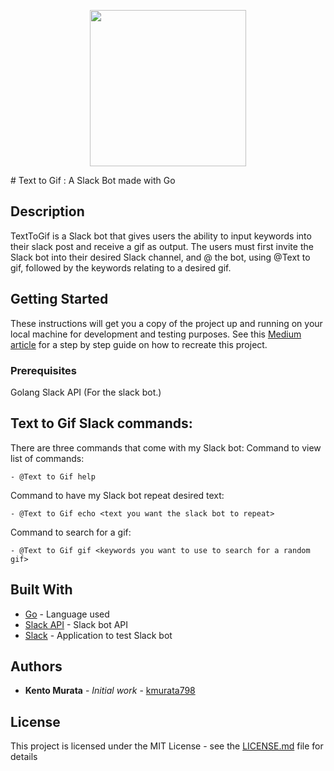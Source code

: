 <p align="center">
  <img src="gopher-typing.gif" height="250">
</p>
# Text to Gif : A Slack Bot made with Go

## Description

TextToGif is a Slack bot that gives users the ability to input keywords into their slack post and receive a gif as output.
The users must first invite the Slack bot into their desired Slack channel, and @ the bot, using @Text to gif, followed by the keywords relating to a desired gif.

## Getting Started

These instructions will get you a copy of the project up and running on your local machine for development and testing purposes. See this [Medium article](https://levelup.gitconnected.com/text-to-gif-a-slack-bot-made-with-go-22ed2a54a07b) for a step by step guide on how to recreate this project.

### Prerequisites

Golang
Slack API (For the slack bot.)

## Text to Gif Slack commands:
There are three commands that come with my Slack bot:
Command to view list of commands:
```
- @Text to Gif help
```
Command to have my Slack bot repeat desired text:
```
- @Text to Gif echo <text you want the slack bot to repeat>
```
Command to search for a gif:
```
- @Text to Gif gif <keywords you want to use to search for a random gif>
```

## Built With

* [Go](https://golang.org) - Language used
* [Slack API](https://api.slack.com/apps?new_classic_app=1) - Slack bot API
* [Slack](https://slack.com) - Application to test Slack bot

## Authors

* **Kento Murata** - *Initial work* - [kmurata798](https://github.com/kmurata798)

## License

This project is licensed under the MIT License - see the [LICENSE.md](LICENSE.md) file for details
